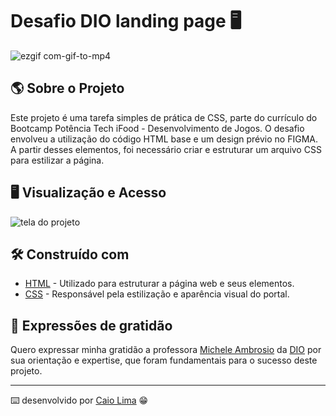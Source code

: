# Desafio DIO landing page 🖥️

![ezgif com-gif-to-mp4](https://github.com/caioaugustolima/Desafio_DIO_Landing_Page/assets/50187646/8b7b7349-4ecf-4aeb-aa53-45f5c8a4d6db)

## 🌎 Sobre o Projeto

Este projeto é uma tarefa simples de prática de CSS, parte do currículo do Bootcamp Potência Tech iFood - Desenvolvimento de Jogos. O desafio envolveu a utilização do código HTML base e um design prévio no FIGMA. A partir desses elementos, foi necessário criar e estruturar um arquivo CSS para estilizar a página.

## 🖥️ Visualização e Acesso


![tela do projeto](https://github.com/caioaugustolima/Desafio_DIO_Landing_Page/assets/50187646/52278ff5-8335-418c-bff0-addab516d039)



## 🛠️ Construído com

* [HTML](#) - Utilizado para estruturar a página web e seus elementos.
* [CSS](#) - Responsável pela estilização e aparência visual do portal.


## 🎁 Expressões de gratidão

Quero expressar minha gratidão a professora [Michele Ambrosio](https://www.linkedin.com/in/michelequeirozambrosio/) da [DIO](https://www.dio.me/) por sua orientação e expertise, que foram fundamentais para o sucesso deste projeto.

---
⌨️ desenvolvido por [Caio Lima](https://github.com/caioaugustolima) 😁
